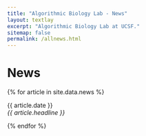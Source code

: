 ```yaml
---
title: "Algorithmic Biology Lab - News"
layout: textlay
excerpt: "Algorithmic Biology Lab at UCSF."
sitemap: false
permalink: /allnews.html
---
```


# News

{% for article in site.data.news %}
<p>{{ article.date }} <br>
<em>{{ article.headline }}</em></p>
{% endfor %}
